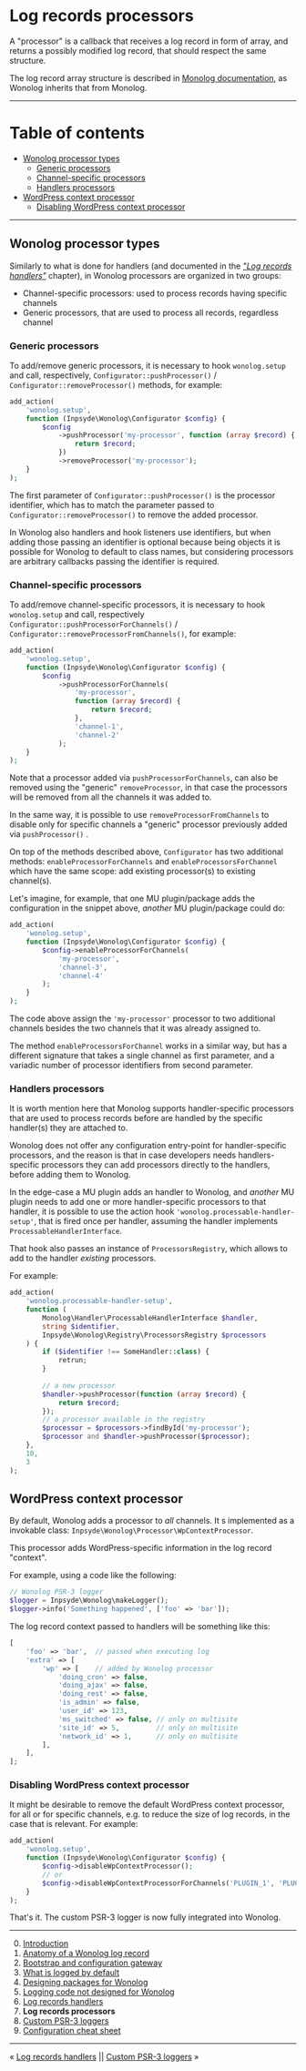 # Log records processors

A "processor" is a callback that receives a log record in form of array, and returns a possibly modified log record, that should respect the same structure.

The log record array structure is described in [Monolog documentation](https://seldaek.github.io/monolog/doc/message-structure.html), as Wonolog inherits that from Monolog.

---

# Table of contents

- [Wonolog processor types](#wonolog-processor-types)
  - [Generic processors](#generic-processors)
  - [Channel-specific processors](#channel-specific-processors)
  - [Handlers processors](#handlers-processors)
- [WordPress context processor](#wordpress-context-processor)
  - [Disabling WordPress context processor](#disabling-wordpress-context-processor)

---

## Wonolog processor types

Similarly to what is done for handlers (and documented in the [*"Log records handlers"*](./06-log-records-handlers.md) chapter), in Wonolog processors are organized in two groups:

- Channel-specific processors: used to process records having specific channels
- Generic processors, that are used to process all records, regardless channel

### Generic processors

To add/remove generic processors, it is necessary to hook `wonolog.setup` and call, respectively, `Configurator::pushProcessor()` / `Configurator::removeProcessor()` methods, for example:

```php
add_action(
    'wonolog.setup',
    function (Inpsyde\Wonolog\Configurator $config) {
        $config
            ->pushProcessor('my-processor', function (array $record) {
                return $record;
            })
            ->removeProcessor('my-processor');         
    }
);
```

The first parameter of `Configurator::pushProcessor()` is the processor identifier, which has to match the parameter passed to `Configurator::removeProcessor()` to remove the added processor.

In Wonolog also handlers and hook listeners use identifiers, but when adding those passing an identifier is optional because being objects it is possible for Wonolog to default to class names, but considering processors are arbitrary callbacks passing the identifier is required.

### Channel-specific processors

To add/remove channel-specific processors, it is necessary to hook `wonolog.setup` and call, respectively `Configurator::pushProcessorForChannels()` / `Configurator::removeProcessorFromChannels()`, for example:

```php
add_action(
    'wonolog.setup',
    function (Inpsyde\Wonolog\Configurator $config) {
        $config
            ->pushProcessorForChannels(
            	'my-processor',
            	function (array $record) {
                	return $record;
            	},
            	'channel-1',
            	'channel-2'
        	);     
    }
);
```

Note that a processor added via `pushProcessorForChannels`, can also be removed using the "generic" `removeProcessor`, in that case the processors will be removed from all the channels it was added to.

In the same way, it is possible to use `removeProcessorFromChannels` to disable only for specific channels a "generic" processor previously added via `pushProcessor()` .

On top of the methods described above, `Configurator` has two additional methods: `enableProcessorForChannels` and `enableProcessorsForChannel` which have the same scope: add existing processor(s) to existing channel(s).

Let's imagine, for example, that one MU plugin/package adds the configuration in the snippet above, *another* MU plugin/package could do:

```php
add_action(
    'wonolog.setup',
    function (Inpsyde\Wonolog\Configurator $config) {
        $config->enableProcessorForChannels(
            'my-processor',
            'channel-3',
            'channel-4'
        );     
    }
);
```

The code above assign the `'my-processor'` processor to two additional channels besides the two channels that it was already assigned to.

The method `enableProcessorsForChannel` works in a similar way, but has a different signature that takes a single channel as first parameter, and a variadic number of processor identifiers from second parameter.

### Handlers processors

It is worth mention here that Monolog supports handler-specific processors that are used to process records before are handled by the specific handler(s) they are attached to.

Wonolog does not offer any configuration entry-point for handler-specific processors, and the reason is that in case developers needs handlers-specific processors they can add processors directly to the handlers, before adding them to Wonolog.

In the edge-case a MU plugin adds an handler to Wonolog, and _another_ MU plugin needs to add one or more handler-specific processors to that handler, it is possible to use the action hook `'wonolog.processable-handler-setup'`, that is fired once per handler, assuming the handler implements `ProcessableHandlerInterface`.

That hook also passes an instance of `ProcessorsRegistry`, which allows to add to the handler _existing_ processors.

For example:

```php
add_action(
    'wonolog.processable-handler-setup',
    function (
        Monolog\Handler\ProcessableHandlerInterface $handler,
        string $identifier,
        Inpsyde\Wonolog\Registry\ProcessorsRegistry $processors
    ) {
        if ($identifier !== SomeHandler::class) {
            retrun;
        }
        
        // a new processor
        $handler->pushProcessor(function (array $record) {
            return $record;
		}); 
        // a processor available in the registry
        $processor = $processors->findById('my-processor');
        $processor and $handler->pushProcessor($processor); 
    },
    10,
    3
);
```


## WordPress context processor

By default, Wonolog adds a processor to *all* channels. It s implemented as a invokable class: `Inpsyde\Wonolog\Processor\WpContextProcessor`.

This processor adds WordPress-specific information in the log record "context".

For example, using a code like the following:

```php
// Wonolog PSR-3 logger
$logger = Inpsyde\Wonolog\makeLogger();
$logger->info('Something happened', ['foo' => 'bar']);
```

The log record context passed to handlers will be something like this:

```php
[
    'foo' => 'bar',  // passed when executing log
    'extra' => [
        'wp' => [    // added by Wonolog processor
            'doing_cron' => false,
            'doing_ajax' => false,
            'doing_rest' => false,
            'is_admin' => false,
            'user_id' => 123,
            'ms_switched' => false, // only on multisite
            'site_id' => 5,         // only on multisite
            'network_id' => 1,      // only on multisite
        ],      
    ],
];
```

### Disabling WordPress context processor

It might be desirable to remove the default WordPress context processor, for all or for specific channels, e.g. to reduce the size of log records, in the case that is relevant. For example:

```php
add_action(
    'wonolog.setup',
    function (Inpsyde\Wonolog\Configurator $config) {
        $config->disableWpContextProcessor(); 
        // or
        $config->disableWpContextProcessorForChannels('PLUGIN_1', 'PLUGIN_2');
    }
);
```
That's it. The custom PSR-3 logger is now fully integrated into Wonolog.




---

0. [Introduction](./00-introduction.md)
1. [Anatomy of a Wonolog log record](./01-anatomy-of-a-wonolog-log-record.md)
2. [Bootstrap and configuration gateway](./02-bootstrap-and-configuration-gateway.md)
3. [What is logged by default](./03-what-is-logged-by-default.md)
4. [Designing packages for Wonolog](./04-designing-packages-for-wonolog.md)
5. [Logging code not designed for Wonolog](./05-logging-code-not-designed-for-wonolog.md)
6. [Log records handlers](./06-log-records-handlers.md)
7. **Log records processors**
8. [Custom PSR-3 loggers](./08-custom-psr-3-loggers.md)
9. [Configuration cheat sheet](./09-configuration-cheat-sheet.md)

---

« [Log records handlers](./06-log-records-handlers.md) || [Custom PSR-3 loggers](./08-custom-psr-3-loggers.md) »
